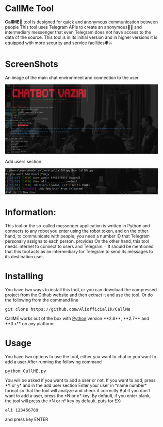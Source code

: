 # CallMe Tool
<p><b>CallME🦂</b> tool is designed for quick and anonymous communication between people
This tool uses Telegram APIs to create an anonymous👨‍💻 and intermediary messenger that even Telegram does not have access to the data of the source.
This tool is in its initial version and in higher versions it is equipped with more security and service facilities👽⚔</p>
<h1>ScreenShots</h1>
<p>An image of the main chat environment and connection to the user</p>
<img src="https://raw.githubusercontent.com/AliofficialIR/CallMe/refs/heads/main/images/main.png">
<p>Add users section</p>
<img src="https://raw.githubusercontent.com/AliofficialIR/CallMe/refs/heads/main/images/add_user.png">
<h1>Information:</h1>
<p>This tool or the so-called messenger application is written in Python and connects to any robot you enter using the robot token, and on the other hand, to communicate with people, you need a number ID that Telegram personally assigns to each person. provides
On the other hand, this tool needs internet to connect to users and Telegram
+ It should be mentioned that this tool acts as an intermediary for Telegram to send its messages to its destination user.</p>

<h1>Installing</h1>
<p>You have two ways to install this tool, or you can download the compressed project from the Github website and then extract it and use the tool.
Or do the following from the command line</p>
<pre>
git clone https://github.com/AliofficialIR/CallMe
</pre>
CallME works out of the box with <a href="https://www.python.org/download/">Python</a> version **2.6**, **2.7** and **3.x** on any platform.

<h1>Usage</h1>
<p>You have two options to use the tool, either you want to chat or you want to add a user
After running the following command
<pre>
python CallME.py
</pre>
You will be asked if you want to add a user or not. If you want to add, press *Y or y* and in the add user section
Enter your user in *name number* format so that the tool will analyze and check it correctly
But if you don't want to add a user, press the *N or n* key. By default, if you enter blank, the tool will press the *N or n* key by default. puts
for EX:
<pre>
ali 123456789
</pre>
and press key ENTER

</p>
